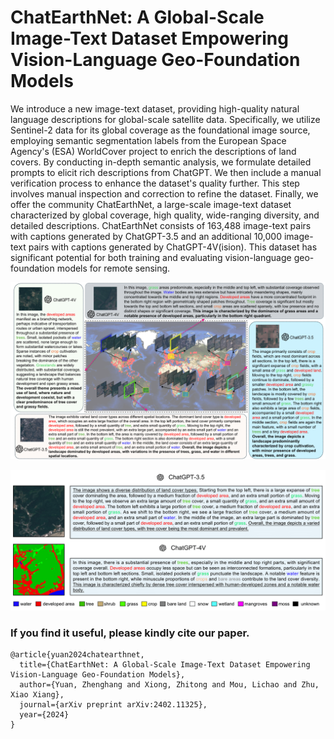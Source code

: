 # ChatEarthNet: A Global-Scale Image-Text Dataset Empowering Vision-Language Geo-Foundation Models
We introduce a new image-text dataset, providing high-quality natural language descriptions for global-scale satellite data. Specifically, we utilize Sentinel-2 data for its global coverage as the foundational image source, employing semantic segmentation labels from the European Space Agency's (ESA) WorldCover project to enrich the descriptions of land covers. By conducting in-depth semantic analysis, we formulate detailed prompts to elicit rich descriptions from ChatGPT. We then include a manual verification process to enhance the dataset's quality further. This step involves manual inspection and correction to refine the dataset. Finally, we offer the community ChatEarthNet, a large-scale image-text dataset characterized by global coverage, high quality, wide-ranging diversity, and detailed descriptions. ChatEarthNet consists of 163,488 image-text pairs with captions generated by ChatGPT-3.5 and an additional 10,000 image-text pairs with captions generated by ChatGPT-4V(ision). This dataset has significant potential for both training and evaluating vision-language geo-foundation models for remote sensing. 

![Example Image](https://github.com/zhu-xlab/ChatEarthNet/blob/main/dataset_vis_1.png)

![Example Image](https://github.com/zhu-xlab/ChatEarthNet/blob/main/dataset_vis_2.png)



### If you find it useful, please kindly cite our paper.
```
@article{yuan2024chatearthnet,
  title={ChatEarthNet: A Global-Scale Image-Text Dataset Empowering Vision-Language Geo-Foundation Models},
  author={Yuan, Zhenghang and Xiong, Zhitong and Mou, Lichao and Zhu, Xiao Xiang},
  journal={arXiv preprint arXiv:2402.11325},
  year={2024}
}
```
